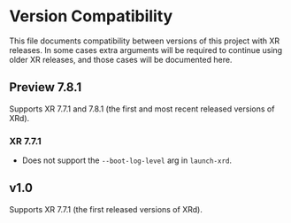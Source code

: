 # Version Compatibility

This file documents compatibility between versions of this project with XR releases.
In some cases extra arguments will be required to continue using older XR releases, and those cases will be documented here.


## Preview 7.8.1

Supports XR 7.7.1 and 7.8.1 (the first and most recent released versions of XRd).

### XR 7.7.1

- Does not support the `--boot-log-level` arg in `launch-xrd`.


## v1.0

Supports XR 7.7.1 (the first released versions of XRd).
